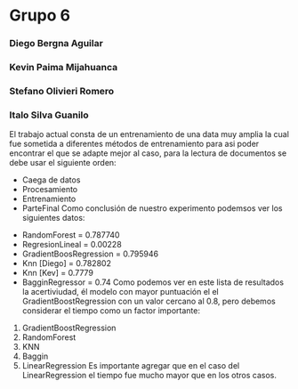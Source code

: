 # Grupo 6
### Diego Bergna Aguilar
### Kevin Paima Mijahuanca
### Stefano Olivieri Romero
### Italo Silva Guanilo
El trabajo actual consta de un entrenamiento de una data muy amplia la cual fue sometida a diferentes métodos de entrenamiento para asi poder encontrar el que se adapte mejor al 
caso, para la lectura de documentos se debe usar el siguiente orden:
* Caega de datos
* Procesamiento
* Entrenamiento
* ParteFinal
Como conclusión de nuestro experimento podemsos ver los siguientes datos:
+ RandomForest = 0.787740
+ RegresionLineal = 0.00228
+ GradientBoosRegression = 0.795946
+ Knn [Diego] = 0.782802
+ Knn [Kev] = 0.7779
+ BagginRegressor = 0.74
Como podemos ver en este lista de resultados la acertiviudad, él modelo con mayor puntuación el el GradientBoostRegression con un valor cercano al 0.8, pero debemos considerar el tiempo como un factor importante:
1. GradientBoostRegression
2. RandomForest
3. KNN
4. Baggin 
5. LinearRegression
Es importante agregar que en el caso del LinearRegression el tiempo fue mucho mayor que en los otros casos.


